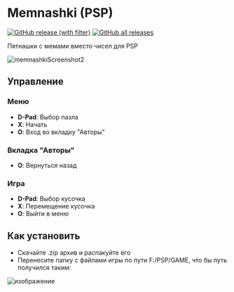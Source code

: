 # Memnashki (PSP)
[![GitHub release (with filter)](https://img.shields.io/github/v/release/dntrnk/Memnashki-PSP?logo=github&color=yellow)](https://github.com/dntrnk/Memnashki-PSP/releases/latest)
[![GitHub all releases](https://img.shields.io/github/downloads/dntrnk/Memnashki-PSP/total?logo=github&color=orange)](https://github.com/dntrnk/Memnashki-PSP/releases/)  

Пятнашки с мемами вместо чисел для PSP

![memnashkiScreenshot2](https://github.com/user-attachments/assets/c54e497e-9ef4-453e-b4af-12fd21373396)

## Управление
### Меню
 - **D-Pad**: Выбор пазла
 - **X**: Начать
 - **O**: Вход во вкладку "Авторы"
### Вкладка "Авторы"
- **O**: Вернуться назад
### Игра
- **D-Pad**: Выбор кусочка
- **X**: Перемещение кусочка
- **O**: Выйти в меню

## Как установить
- Скачайте .zip архив и распакуйте его
- Перенесите папку с файлами игры по пути F:/PSP/GAME, что бы путь получился таким:
 
![изображение](https://github.com/user-attachments/assets/3091b93f-c33f-4a29-b456-67751e67765a)
